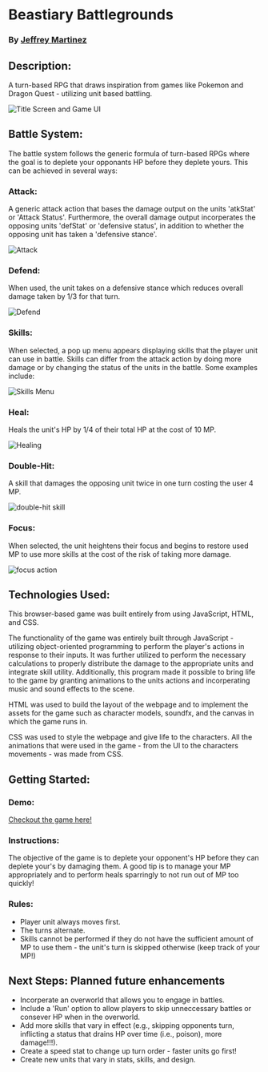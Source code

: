# Beastiary Battlegrounds
### By [Jeffrey Martinez](https://github.com/jfranzm)

## Description:

A turn-based RPG that draws inspiration from games like Pokemon and Dragon Quest - utilizing unit based battling.

![Title Screen and Game UI](assets/GIFs/Title_Screen.gif)

## Battle System:

The battle system follows the generic formula of turn-based RPGs where the goal is to deplete your opponants HP before they deplete yours. This can be achieved in several ways:

### Attack:

A generic attack action that bases the damage output on the units 'atkStat' or 'Attack Status'. Furthermore, the overall damage output incorperates the opposing units 'defStat' or 'defensive status', in addition to whether the opposing unit has taken a 'defensive stance'.

![Attack](assets/GIFs/Attacking.gif)

### Defend:

When used, the unit takes on a defensive stance which reduces overall damage taken by 1/3 for that turn.

![Defend](assets/GIFs/Defend.gif)

### Skills:

When selected, a pop up menu appears displaying skills that the player unit can use in battle. Skills can differ from the attack action by doing more damage or by changing the status of the units in the battle. Some examples include:

![Skills Menu](assets/GIFs/Skills%20Menu.gif)

### Heal:

Heals the unit's HP by 1/4 of their total HP at the cost of 10 MP.

![Healing](assets/GIFs/heal.gif)

### Double-Hit:

A skill that damages the opposing unit twice in one turn costing the user 4 MP.

![double-hit skill](assets/GIFs/Doublehit.gif)

### Focus:

When selected, the unit heightens their focus and begins to restore used MP to use more skills at the cost of the risk of taking more damage.

![focus action](assets/GIFs/focus.gif)

## Technologies Used:

This browser-based game was built entirely from using JavaScript, HTML, and CSS.

The functionality of the game was entirely built through JavaScript - utilizing object-oriented programming to perform the player's actions in response to their inputs. It was further utilized to perform the necessary calculations to properly distribute the damage to the appropriate units and integrate skill utility. Additionally, this program made it possible to bring life to the game by granting animations to the units actions and incorperating music and sound effects to the scene.

HTML was used to build the layout of the webpage and to implement the assets for the game such as character models, soundfx, and the canvas in which the game runs in.

CSS was used to style the webpage and give life to the characters. All the animations that were used in the game - from the UI to the characters movements - was made from CSS.

## Getting Started:

### Demo:
[Checkout the game here!](https://jfranzm.github.io/Bestiary-Battlegrounds/)

### Instructions:
The objective of the game is to deplete your opponent's HP before they can deplete your's by damaging them. A good tip is to manage your MP appropriately and to perform heals sparringly to not run out of MP too quickly!

### Rules:
* Player unit always moves first.
* The turns alternate.
* Skills cannot be performed if they do not have the sufficient amount of MP to use them - the unit's turn is skipped otherwise (keep track of your MP!)

## Next Steps: Planned future enhancements
* Incorperate an overworld that allows you to engage in battles.
* Include a 'Run' option to allow players to skip unneccessary battles or consever HP when in the overworld.
* Add more skills that vary in effect (e.g., skipping opponents turn, inflicting a status that drains HP over time (i.e., poison), more damage!!!).
* Create a speed stat to change up turn order - faster units go first!
* Create new units that vary in stats, skills, and design.
